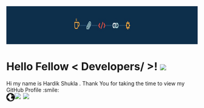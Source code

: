 <div align="center">
<img width="100%" height = "100px" src="./assests/dev.jpg" alt="hardikshukla" />
</div>
<h1> Hello Fellow < Developers/ >! <img src = "https://raw.githubusercontent.com/MartinHeinz/MartinHeinz/master/wave.gif" width = 50px> </h1>
<div size='20px'> Hi my name is Hardik Shukla . Thank You for taking the time to view my GitHub Profile :smile: 
</div>
<div>
<img align="left" width="22px" src="https://raw.githubusercontent.com/iconic/open-iconic/master/svg/globe.svg" href= "https://github.com/">
<img align="left" width="22px" src="https://cdn.jsdelivr.net/npm/simple-icons@v3/icons/twitter.svg" href="https://twitter.com/"/>
<img align="left" width="22px" src="https://cdn.jsdelivr.net/npm/simple-icons@v3/icons/linkedin.svg" href= "https://www.linkedin.com/in/"/>
</div>
